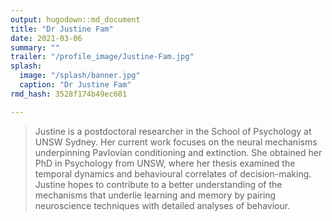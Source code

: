```yaml
---
output: hugodown::md_document
title: "Dr Justine Fam"
date: 2021-03-06
summary: ""
trailer: "/profile_image/Justine-Fam.jpg"
splash:
  image: "/splash/banner.jpg"
  caption: "Dr Justine Fam"
rmd_hash: 3528f174b49ec601

---
```


> Justine is a postdoctoral researcher in the School of Psychology at UNSW Sydney. Her current work focuses on the neural mechanisms underpinning Pavlovian conditioning and extinction. She obtained her PhD in Psychology from UNSW, where her thesis examined the temporal dynamics and behavioural correlates of decision-making. Justine hopes to contribute to a better understanding of the mechanisms that underlie learning and memory by pairing neuroscience techniques with detailed analyses of behaviour.

